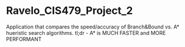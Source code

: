 # Ravelo_CIS479_Project_2

Application that compares the speed/accuracy of Branch&Bound vs. A* hueristic search algorithms.
tl;dr - A* is MUCH FASTER and MORE PERFORMANT
